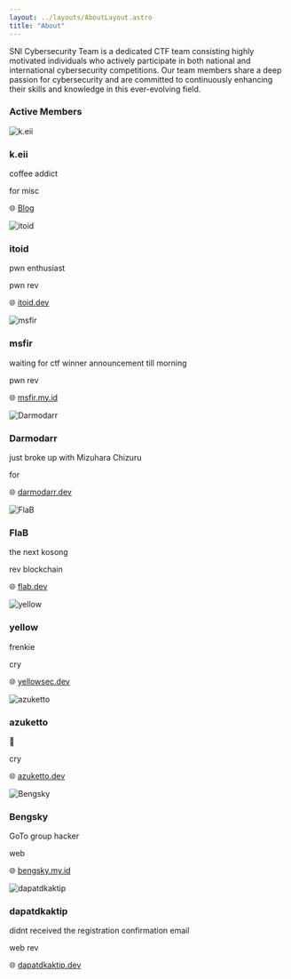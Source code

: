 ```yaml
---
layout: ../layouts/AboutLayout.astro
title: "About"
---
```


SNI Cybersecurity Team is a dedicated CTF team consisting highly motivated individuals who actively participate in both national and international cybersecurity competitions. Our team members share a deep passion for cybersecurity and are committed to continuously enhancing their skills and knowledge in this ever-evolving field.

### Active Members

<div class="grid grid-cols-1 sm:grid-cols-2 gap-6">
  <!-- Member 1 -->
  <div class="flex items-center space-x-4 p-4 border rounded-lg">
    <img src="/avatars/keii.jpg" alt="k.eii" class="w-16 h-16 rounded-full">
    <div>
      <h3 class="font-bold">k.eii</h3>
      <p class="text-sm">coffee addict</p>
      <div class="flex flex-wrap gap-1 mt-1">
        <span class="bg-blue-200 text-blue-800 text-xs font-semibold px-2 py-0.5 rounded">for</span>
        <span class="bg-purple-200 text-purple-800 text-xs font-semibold px-2 py-0.5 rounded">misc</span>
      </div>
      <p class="text-xs text-gray-600 mt-1">
        🌐 <a href="https://keii.codes" target="_blank" class="text-blue-600 hover:underline">Blog</a>
      </p>
    </div>
  </div>

  <!-- Member 2 -->
  <div class="flex items-center space-x-4 p-4 border rounded-lg">
    <img src="/avatars/itoid.jpg" alt="itoid" class="w-16 h-16 rounded-full">
    <div>
      <h3 class="font-bold">itoid</h3>
      <p class="text-sm">pwn enthusiast</p>
      <div class="flex flex-wrap gap-1 mt-1">
        <span class="bg-red-200 text-red-800 text-xs font-semibold px-2 py-0.5 rounded">pwn</span>
        <span class="bg-yellow-200 text-yellow-800 text-xs font-semibold px-2 py-0.5 rounded">rev</span>
      </div>
      <p class="text-xs text-gray-600 mt-1">
        🌐 <a href="https://itoid.dev" target="_blank" class="text-blue-600 hover:underline">itoid.dev</a>
      </p>
    </div>
  </div>

  <!-- Member 3 -->
  <div class="flex items-center space-x-4 p-4 border rounded-lg">
    <img src="/avatars/msfir.png" alt="msfir" class="w-16 h-16 rounded-full">
    <div>
      <h3 class="font-bold">msfir</h3>
      <p class="text-sm">waiting for ctf winner announcement till morning</p>
      <div class="flex flex-wrap gap-1 mt-1">
        <span class="bg-red-200 text-red-800 text-xs font-semibold px-2 py-0.5 rounded">pwn</span>
        <span class="bg-yellow-200 text-yellow-800 text-xs font-semibold px-2 py-0.5 rounded">rev</span>
      </div>
      <p class="text-xs text-gray-600 mt-1">
        🌐 <a href="https://msfir.my.id" target="_blank" class="text-blue-600 hover:underline">msfir.my.id</a>
      </p>
    </div>
  </div>

  <!-- Member 4 -->
  <div class="flex items-center space-x-4 p-4 border rounded-lg">
    <img src="/avatars/darmodarr.png" alt="Darmodarr" class="w-16 h-16 rounded-full">
    <div>
      <h3 class="font-bold">Darmodarr</h3>
      <p class="text-sm">just broke up with Mizuhara Chizuru</p>
      <div class="flex flex-wrap gap-1 mt-1">
        <span class="bg-blue-200 text-blue-800 text-xs font-semibold px-2 py-0.5 rounded">for</span>
      </div>
      <p class="text-xs text-gray-600 mt-1">
        🌐 <a href="https://darmodarr.dev" target="_blank" class="text-blue-600 hover:underline">darmodarr.dev</a>
      </p>
    </div>
  </div>

  <!-- Member 5 -->
  <div class="flex items-center space-x-4 p-4 border rounded-lg">
    <img src="/avatars/flab.png" alt="FlaB" class="w-16 h-16 rounded-full">
    <div>
      <h3 class="font-bold">FlaB</h3>
      <p class="text-sm">the next kosong</p>
      <div class="flex flex-wrap gap-1 mt-1">
        <span class="bg-yellow-200 text-yellow-800 text-xs font-semibold px-2 py-0.5 rounded">rev</span>
        <span class="bg-green-200 text-green-800 text-xs font-semibold px-2 py-0.5 rounded">blockchain</span>
      </div>
      <p class="text-xs text-gray-600 mt-1">
        🌐 <a href="https://flab.dev" target="_blank" class="text-blue-600 hover:underline">flab.dev</a>
      </p>
    </div>
  </div>

  <!-- Member 6 -->
  <div class="flex items-center space-x-4 p-4 border rounded-lg">
    <img src="/avatars/yellow.png" alt="yellow" class="w-16 h-16 rounded-full">
    <div>
      <h3 class="font-bold">yellow</h3>
      <p class="text-sm">frenkie</p>
      <div class="flex flex-wrap gap-1 mt-1">
        <span class="bg-cyan-200 text-cyan-800 text-xs font-semibold px-2 py-0.5 rounded">cry</span>
      </div>
      <p class="text-xs text-gray-600 mt-1">
        🌐 <a href="https://yellowsec.dev" target="_blank" class="text-blue-600 hover:underline">yellowsec.dev</a>
      </p>
    </div>
  </div>

  <!-- Member 7 -->
  <div class="flex items-center space-x-4 p-4 border rounded-lg">
    <img src="/avatars/azuketto.png" alt="azuketto" class="w-16 h-16 rounded-full">
    <div>
      <h3 class="font-bold">azuketto</h3>
      <p class="text-sm">🥶</p>
      <div class="flex flex-wrap gap-1 mt-1">
        <span class="bg-cyan-200 text-cyan-800 text-xs font-semibold px-2 py-0.5 rounded">cry</span>
      </div>
      <p class="text-xs text-gray-600 mt-1">
        🌐 <a href="https://azuketto.dev" target="_blank" class="text-blue-600 hover:underline">azuketto.dev</a>
      </p>
    </div>
  </div>

  <!-- Member 8 -->
  <div class="flex items-center space-x-4 p-4 border rounded-lg">
    <img src="/avatars/bengsky.png" alt="Bengsky" class="w-16 h-16 rounded-full">
    <div>
      <h3 class="font-bold">Bengsky</h3>
      <p class="text-sm">GoTo group hacker</p>
      <div class="flex flex-wrap gap-1 mt-1">
        <span class="bg-pink-200 text-pink-800 text-xs font-semibold px-2 py-0.5 rounded">web</span>
      </div>
      <p class="text-xs text-gray-600 mt-1">
        🌐 <a href="https://bengsky.my.id" target="_blank" class="text-blue-600 hover:underline">bengsky.my.id</a>
      </p>
    </div>
  </div>

  <!-- Member 9 -->
  <div class="flex items-center space-x-4 p-4 border rounded-lg">
    <img src="/avatars/dapatdkaktip.png" alt="dapatdkaktip" class="w-16 h-16 rounded-full">
    <div>
      <h3 class="font-bold">dapatdkaktip</h3>
      <p class="text-sm">didnt received the registration confirmation email</p>
      <div class="flex flex-wrap gap-1 mt-1">
        <span class="bg-pink-200 text-pink-800 text-xs font-semibold px-2 py-0.5 rounded">web</span>
        <span class="bg-yellow-200 text-yellow-800 text-xs font-semibold px-2 py-0.5 rounded">rev</span>
      </div>
      <p class="text-xs text-gray-600 mt-1">
        🌐 <a href="https://dapatdkaktip.dev" target="_blank" class="text-blue-600 hover:underline">dapatdkaktip.dev</a>
      </p>
    </div>
  </div>
</div>
